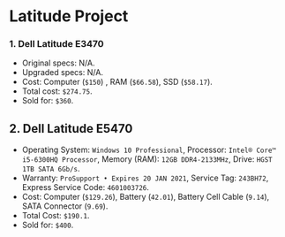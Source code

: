 # Latitude Project

### 1. Dell Latitude E3470

- Original specs: N/A.
- Upgraded specs: N/A.
- Cost: Computer (`$150`) , RAM (`$66.58`), SSD (`$58.17`).
- Total cost: `$274.75`.
- Sold for: `$360`.

## 2. Dell Latitude E5470

- Operating System: `Windows 10 Professional`, Processor: `Intel® Core™ i5-6300HQ Processor`, Memory (RAM): `12GB DDR4-2133MHz`, Drive: `HGST 1TB SATA 6Gb/s`.
- Warranty: `ProSupport • Expires 20 JAN 2021`, Service Tag: `243BH72`, Express Service Code: `4601003726`.
- Cost: Computer (`$129.26`), Battery (`42.01`), Battery Cell Cable (`9.14`), SATA Connector (`9.69`).
- Total Cost: `$190.1`.
- Sold for: `$400`.
